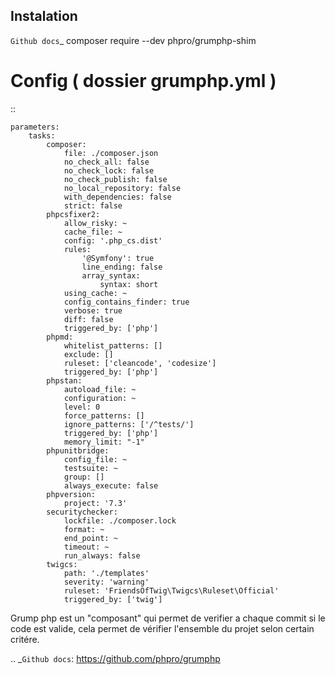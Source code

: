 ## Instalation

`Github docs`_
composer require --dev phpro/grumphp-shim

Config ( dossier grumphp.yml )
===================
::

    parameters:
        tasks:
            composer:
                file: ./composer.json
                no_check_all: false
                no_check_lock: false
                no_check_publish: false
                no_local_repository: false
                with_dependencies: false
                strict: false
            phpcsfixer2:
                allow_risky: ~
                cache_file: ~
                config: '.php_cs.dist'
                rules:
                    '@Symfony': true
                    line_ending: false
                    array_syntax:
                        syntax: short
                using_cache: ~
                config_contains_finder: true
                verbose: true
                diff: false
                triggered_by: ['php']
            phpmd:
                whitelist_patterns: []
                exclude: []
                ruleset: ['cleancode', 'codesize']
                triggered_by: ['php']
            phpstan:
                autoload_file: ~
                configuration: ~
                level: 0
                force_patterns: []
                ignore_patterns: ['/^tests/']
                triggered_by: ['php']
                memory_limit: "-1"
            phpunitbridge:
                config_file: ~
                testsuite: ~
                group: []
                always_execute: false
            phpversion:
                project: '7.3'
            securitychecker:
                lockfile: ./composer.lock
                format: ~
                end_point: ~
                timeout: ~
                run_always: false
            twigcs:
                path: './templates'
                severity: 'warning'
                ruleset: 'FriendsOfTwig\Twigcs\Ruleset\Official'
                triggered_by: ['twig']


Grump php est un "composant" qui permet de verifier a chaque commit si le code est valide, cela permet de vérifier l'ensemble du projet selon certain critére.

.. _`Github docs`: https://github.com/phpro/grumphp
